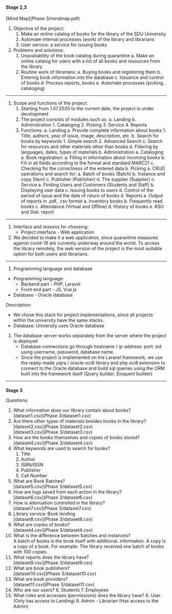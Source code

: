#### **Stage 2,3**

[Mind Map](Phase 3/mindmap.pdf)


1. Objective of the project:
    1. Make an online catalog of books for the library of the SDU University
    2. Automate internal processes (work) of the library and librarians
    3. User service: a service for issuing books
2. Problems and solutions:
    1. Unavailability of the book catalog during quarantine
        a. Make an online catalog for users with a list of all books and resources from the library
    2. Routine work of librarians:
        a. Buying books and registering them
        b. Entering book information into the database
        c. Issuance and control of books
        d. Process reports, books
        e. Automate processes (picking, cataloging)



---




1. Scope and functions of the project:
    1. Starting from 1.07.2020 to the current date, the project is under development
    2. The project consists of modules such as:
        a. Landing
        b. Administration
            1. Cataloging
            2. Picking
            3. Service
            4. Reports
    3. Functions:
        a. Landing
            a. Provide complete information about books
                1. Title, authors, year of issue, image, description, etc.
            b. Search for books by keywords
                1. Simple search
                2. Advanced Search
            c. Search for resources and other materials other than books
            d. Filtering by languages, dates, types of materials
        b. Administration
            a. Cataloging
                a. Book registration:
                    a. Filling in information about incoming books
                    b. Fill in all fields according to the format and standard MARC21
                    c. Checking for the correctness of the entered data
            b. Picking
                a. CRUD operations and search for:
                    a. Batch of books (Batch)
                    b. Instance and copy (Item)
                    c. Publisher (Publisher)
                    d. The supplier (Supplier)
            c. Service
                a. Finding Users and Customers (Students and Staff)
                b. Displaying user data
                c. Issuing books to users
                d. Control of the period of issue and the date of return of books
            d. Reports
                a. Output of reports in .pdf, .csv format
                   a. Inventory books
                   b. Frequently read books
                   c. Attendance (Virtual and Offline)
                   d. History of books
                   e. KSU and Stat. report



---




1. Interface and reasons for choosing:
    *   Project interface - Web application
2. We decided to make it a web application, since quarantine measures against covid-19 are currently underway around the world. To access the library remotely, the web version of the project is the most suitable option for both users and librarians.



---




1. Programming language and database
*   Programming language:
    *   Backend part - PHP, Laravel
    *   Front end part - JS, Vue js
*   Database - Oracle database

Description:



*   We chose this stack for project implementations, since all projects within the university have the same stacks.
*   Database: University uses Oracle database
1. The database server works separately from the server where the project is deployed
    *   Database connections go through hostname / ip-address: port: sid using username, password, database name.
    *   Since the project is implemented on the Laravel framework, we use the ready-made yajra / oracle-oci8 library and php oci8 extension to connect to the Oracle database and build sql queries using the ORM built into the framework itself (Query builder, Eloquent builder)



---



#### 
**Stage 3**

Questions:



1. What information does our library contain about books? \
[dataset1.csv](Phase 3/dataset1.csv)
2. Are there other types of materials besides books in the library? \
[dataset2.csv](Phase 3/dataset2.csv) \
[dataset3.csv](Phase 3/dataset3.csv)
3. How are the books themselves and copies of books stored? \
[dataset4.csv](Phase 3/dataset4.csv)
4. What keywords are used to search for books?
    1. Title
    2. Author
    3. ISBN/ISSN
    4. Publisher
    5. Call Number
5. What are Book Batches? \
[dataset5.csv](Phase 3/dataset5.csv)
6. How are logs saved from each action in the library? \
[dataset6.csv](Phase 3/dataset6.csv)
7. How is attenuation controlled in the library? \
[dataset7.csv](Phase 3/dataset7.csv)
8. Library service: Book lending \
[dataset8.csv](Phase 3/dataset8.csv)
9. What are copies of books? \
[dataset4.csv](Phase 3/dataset4.csv)
10. What is the difference between batches and instances? \
A batch of books is the book itself with additional. information. A copy is a copy of a book. For example: The library received one batch of books with 100 copies.
11. What reports does the library have? \
[dataset9.csv](Phase 3/dataset9.csv)
12. What are book publishers? \
[dataset10.csv](Phase 3/dataset10.csv)
13. What are book providers? \
[dataset11.csv](Phase 3/dataset11.csv)
14. Who are our users?
    6. Students
    7. Employees
15. What roles and accesses (permissions) does the library have?
    8. User (Only has access to Landing)
    9. Admin - Librarian (Has access to the Admin)
